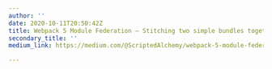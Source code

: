 ```yaml
---
author: ''
date: 2020-10-11T20:50:42Z
title: Webpack 5 Module Federation — Stitching two simple bundles together
secondary_title: ''
medium_link: https://medium.com/@ScriptedAlchemy/webpack-5-module-federation-stitching-two-simple-bundles-together-fe4e6a069716

---
```

